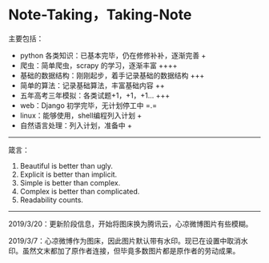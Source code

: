 # Note-Taking，Taking-Note

主要包括：

* python 各类知识：已基本完毕，仍在修修补补，逐渐完善 +
* 爬虫：简单爬虫，scrapy 的学习，逐渐丰富 ++++
* 基础的数据结构：刚刚起步，着手记录基础的数据结构 +++
* 简单的算法：记录基础算法，丰富基础内容 ++
* 五年高考三年模拟：各类试题+1，+1，+1... +++
* web：Django 初学完毕，无计划停工中 =.=
* linux：能够使用，shell编程列入计划 +
* 自然语言处理：列入计划，准备中 +

***

箴言：

1. Beautiful is better than ugly.
2. Explicit is better than implicit.
3. Simple is better than complex.
4. Complex is better than complicated.
5. Readability counts.

***

2019/3/20：更新阶段信息，开始将图床换为腾讯云，心凉微博图片有些模糊。

2019/3/7：心凉微博作为图床，因此图片默认带有水印。现已在设置中取消水印。虽然文末都加了原作者连接，但毕竟多数图片都是原作者的劳动成果。



